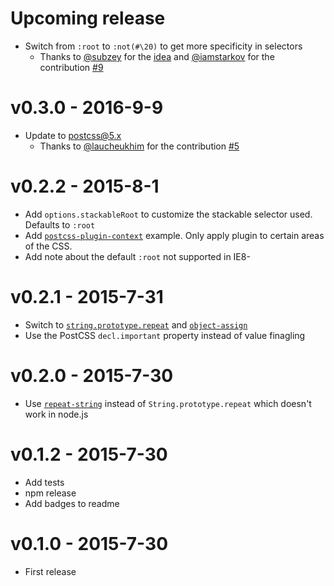 # Upcoming release

 - Switch from `:root` to `:not(#\20)` to get more specificity in selectors
   - Thanks to [@subzey](https://github.com/subzey) for the [idea](https://twitter.com/subzey/status/829050478721896448) and [@iamstarkov](https://github.com/iamstarkov) for the contribution [#9](https://github.com/MadLittleMods/postcss-increase-specificity/pull/9)

# v0.3.0 - 2016-9-9

 - Update to postcss@5.x
    - Thanks to [@laucheukhim](https://github.com/laucheukhim) for the contribution [#5](https://github.com/MadLittleMods/postcss-increase-specificity/pull/5)


# v0.2.2 - 2015-8-1

 - Add `options.stackableRoot` to customize the stackable selector used. Defaults to `:root`
 - Add [`postcss-plugin-context`](https://github.com/postcss/postcss-plugin-context) example. Only apply plugin to certain areas of the CSS.
 - Add note about the default `:root` not supported in IE8-


# v0.2.1 - 2015-7-31

 - Switch to [`string.prototype.repeat`](https://www.npmjs.com/package/string.prototype.repeat) and [`object-assign`](https://www.npmjs.com/package/object-assign)
 - Use the PostCSS `decl.important` property instead of value finagling


# v0.2.0 - 2015-7-30

 - Use [`repeat-string`](https://www.npmjs.com/package/repeat-string) instead of `String.prototype.repeat` which doesn't work in node.js


# v0.1.2 - 2015-7-30

 - Add tests
 - npm release
 - Add badges to readme


# v0.1.0 - 2015-7-30

 - First release
